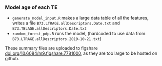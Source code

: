 ### Model age of each TE

- `generate_model_input.R` makes a large data table of all the features, writes a file `B73.LTRAGE.allDescriptors.Date.txt` and `B73.TBLAGE.allDescriptors.Date.txt`
- `random_forest_pdp.R` runs the model, (hardcoded to use data from `B73.LTRAGE.allDescriptors.2019-10-21.txt`)


These summary files are uploaded to figshare [doi.org/10.6084/m9.figshare.7781000](doi.org/10.6084/m9.figshare.7781000), as they are too large to be hosted on github.
